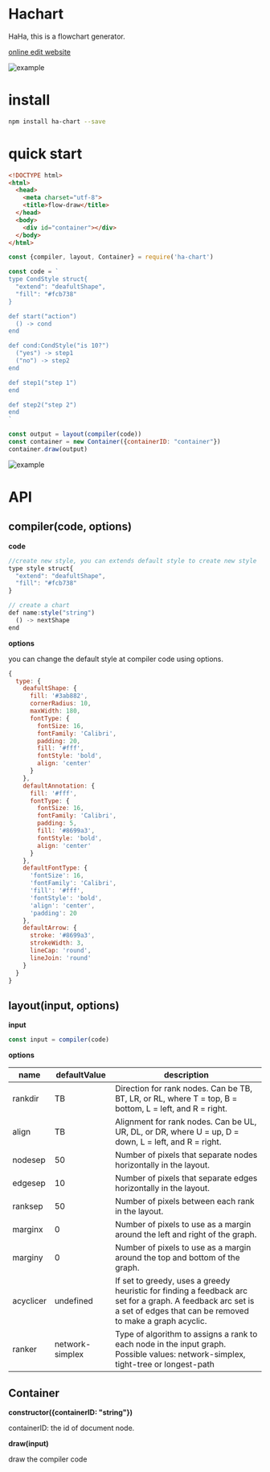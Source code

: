 # Hachart

HaHa, this is a flowchart generator.

[online edit website](https://wangdashuaihenshuai.github.io/demo/flow-chart/)

![example](https://fuss10.elemecdn.com/7/5b/706949379f6696b335ca13c8da67epng.png)

# install

```bash
npm install ha-chart --save
```

# quick start

```html
<!DOCTYPE html>
<html>
  <head>
    <meta charset="utf-8">
    <title>flow-draw</title>
  </head>
  <body>
    <div id="container"></div>
  </body>
</html>
```

```js
const {compiler, layout, Container} = require('ha-chart')

const code = `
type CondStyle struct{
  "extend": "deafultShape",
  "fill": "#fcb738"
}

def start("action")
  () -> cond
end

def cond:CondStyle("is 10?")
  ("yes") -> step1
  ("no") -> step2
end

def step1("step 1")
end

def step2("step 2")
end
`

const output = layout(compiler(code))
const container = new Container({containerID: "container"})
container.draw(output)
```
![example](https://fuss10.elemecdn.com/3/42/aad462d88525b6d46512110ffd3c0png.png)

# API

## compiler(code, options)

**code**

```js
//create new style, you can extends default style to create new style
type style struct{
  "extend": "deafultShape",
  "fill": "#fcb738"
}

// create a chart
def name:style("string")
  () -> nextShape
end
```

**options**

you can change the default style at compiler code using options.
```js
{
  type: {
    deafultShape: {
      fill: '#3ab882',
      cornerRadius: 10,
      maxWidth: 180,
      fontType: {
        fontSize: 16,
        fontFamily: 'Calibri',
        padding: 20,
        fill: '#fff',
        fontStyle: 'bold',
        align: 'center'
      }
    },
    defaultAnnotation: {
      fill: '#fff',
      fontType: {
        fontSize: 16,
        fontFamily: 'Calibri',
        padding: 5,
        fill: '#8699a3',
        fontStyle: 'bold',
        align: 'center'
      }
    },
    defaultFontType: {
      'fontSize': 16,
      'fontFamily': 'Calibri',
      'fill': '#fff',
      'fontStyle': 'bold',
      'align': 'center',
      'padding': 20
    },
    defaultArrow: {
      stroke: '#8699a3',
      strokeWidth: 3,
      lineCap: 'round',
      lineJoin: 'round'
    }
  }
}
```

## layout(input, options)

**input**
```js
const input = compiler(code)
```
**options**

name | defaultValue | description
-----|---------------|------------
rankdir |	TB |	Direction for rank nodes. Can be TB, BT, LR, or RL, where T = top, B = bottom, L = left, and R = right.
align |	TB |	Alignment  for rank nodes. Can be UL, UR, DL, or DR, where U = up, D = down, L = left, and R = right.
nodesep |	50	| Number of pixels that separate nodes horizontally in the layout.
edgesep |	10	| Number of pixels that separate edges horizontally in the layout.
ranksep |	50	| Number of pixels between each rank in the layout.
marginx |	0	| Number of pixels to use as a margin around the left and right of the graph.
marginy |	0	| Number of pixels to use as a margin around the top and bottom of the graph.
acyclicer |	undefined |	If set to greedy, uses a greedy heuristic for finding a feedback arc set for a graph. A feedback arc set is a set of edges that can be removed to make a graph acyclic.
ranker |	network-simplex	| Type of algorithm to assigns a rank to each node in the input graph. Possible values: network-simplex, tight-tree or longest-path

## Container

**constructor({containerID: "string"})**

containerID: the id of document node.

**draw(input)**

draw the compiler code
